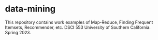 # data-mining
 This repository contains work examples of Map-Reduce, Finding Frequent Itemsets, Recommender, etc.
 DSCI 553 University of Southern California. Spring 2023.
